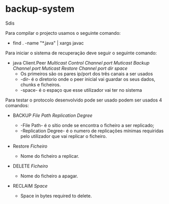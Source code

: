 # backup-system
Sdis

Para compilar o projecto usamos o seguinte comando:
  - find . -name "*.java" | xargs javac

Para iniciar o sistema de recuperação deve seguir o seguinte comando:
 - java Client.Peer _Multicast Control Channel_ _port_ _Muticast Backup Channel_ _port_ _Muticast Restore Channel_ _port_ _dir_ _space_
    - Os primeiros são os pares ip/port dos três canais a ser usados
    - -dir- é o diretorio onde o peer inicial vai guardar os seus dados, chunks e ficheiros.
    - -space- é o espaço que esse utilizador vai ter no sistema

Para testar o protocolo desenvolvido pode ser usado podem ser usados 4 comandos:
- BACKUP _File Path_ _Replication Degree_
  - -File Path- é o sítio onde se encontra o ficheiro a ser replicado;
  - -Replication Degree- é o numero de replicações mínimas requiridas pelo utilizador que vai replicar o ficheiro.
  
- Restore _Ficheiro_
  - Nome do ficheiro a replicar.
  
- DELETE _Ficheiro_
  - Nome do ficheiro a apagar.
  
- RECLAIM _Space_
  - Space in bytes required to delete.
